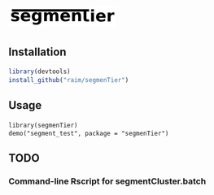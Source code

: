 # ![segmenTier](doc/logo.png)

## Installation

```R
library(devtools)
install_github("raim/segmenTier")
```

## Usage

```
library(segmenTier)
demo("segment_test", package = "segmenTier")
```

## TODO

### Command-line Rscript for segmentCluster.batch


